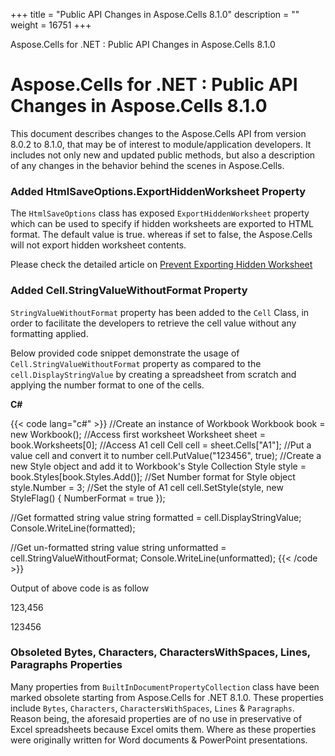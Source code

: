 +++
title = "Public API Changes in Aspose.Cells 8.1.0" 
description = "" 
weight = 16751 
+++

Aspose.Cells for .NET : Public API Changes in Aspose.Cells 8.1.0  

# Aspose.Cells for .NET : Public API Changes in Aspose.Cells 8.1.0


This document describes changes to the Aspose.Cells API from version 8.0.2 to 8.1.0, that may be of interest to module/application developers. It includes not only new and updated public methods, but also a description of any changes in the behavior behind the scenes in Aspose.Cells.

### Added HtmlSaveOptions.ExportHiddenWorksheet Property

The `HtmlSaveOptions` class has exposed `ExportHiddenWorksheet` property which can be used to specify if hidden worksheets are exported to HTML format. The default value is true. whereas if set to false, the Aspose.Cells will not export hidden worksheet contents.

Please check the detailed article on [Prevent Exporting Hidden Worksheet](https://docs2.aspose.com/cells/net/developerguide/technicalarticles/asposecellsgeneral/renderingandprinting/prevent+exporting+hidden+worksheet+contents+on+saving+to+html)

### Added Cell.StringValueWithoutFormat Property

`StringValueWithoutFormat` property has been added to the `Cell` Class, in order to facilitate the developers to retrieve the cell value without any formatting applied.

Below provided code snippet demonstrate the usage of `Cell.StringValueWithoutFormat` property as compared to the `cell.DisplayStringValue` by creating a spreadsheet from scratch and applying the number format to one of the cells.

**C#**

{{< code lang="c#" >}}
//Create an instance of Workbook
Workbook book = new Workbook();
//Access first worksheet
Worksheet sheet = book.Worksheets[0];
//Access A1 cell
Cell cell = sheet.Cells["A1"];
//Put a value cell and convert it to number
cell.PutValue("123456", true);
//Create a new Style object and add it to Workbook's Style Collection
Style style = book.Styles[book.Styles.Add()];
//Set Number format for Style object
style.Number = 3;
//Set the style of A1 cell
cell.SetStyle(style, new StyleFlag() { NumberFormat = true });

//Get formatted string value 
string formatted = cell.DisplayStringValue;
Console.WriteLine(formatted);

//Get un-formatted string value
string unformatted = cell.StringValueWithoutFormat;
Console.WriteLine(unformatted);
{{< /code >}}

Output of above code is as follow

123,456

123456

### Obsoleted Bytes, Characters, CharactersWithSpaces, Lines, Paragraphs Properties

Many properties from `BuiltInDocumentPropertyCollection` class have been marked obsolete starting from Aspose.Cells for .NET 8.1.0. These properties include `Bytes`, `Characters`, `CharactersWithSpaces`, `Lines` & `Paragraphs`. Reason being, the aforesaid properties are of no use in preservative of Excel spreadsheets because Excel omits them. Where as these properties were originally written for Word documents & PowerPoint presentations.

